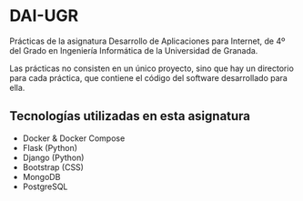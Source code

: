 # DAI-UGR
Prácticas de la asignatura Desarrollo de Aplicaciones para Internet, de 4º del Grado en Ingeniería Informática de la Universidad de Granada.

Las prácticas no consisten en un único proyecto, sino que hay un directorio para cada práctica, que contiene el código del software desarrollado para ella.

## Tecnologías utilizadas en esta asignatura

- Docker & Docker Compose
- Flask (Python)
- Django (Python)
- Bootstrap (CSS)
- MongoDB
- PostgreSQL
